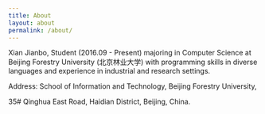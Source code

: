 ```yaml
---
title: About
layout: about
permalink: /about/
---
```


Xian Jianbo, Student (2016.09 - Present) majoring in Computer Science at Beijing Forestry University (北京林业大学) with programming skills in diverse languages and experience in industrial and research settings. 

Address: School of Information and Technology, Beijing Forestry University,

35# Qinghua East Road, Haidian District, Beijing, China.